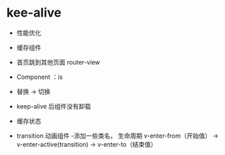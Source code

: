 # kee-alive

- 性能优化
- 缓存组件
 - 首页跳到其他页面 router-view
 - Component ：is
 - 替换 -> 切换

 - keep-alive 后组件没有卸载
 - 缓存状态

 - transition 动画组件
  -添加一些类名， 生命周期
  v-enter-from（开始值） -> v-enter-active(transition) -> v-enter-to（结束值）
 